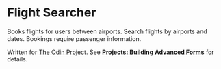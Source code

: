 # Flight Searcher

Books flights for users between airports. Search flights by airports and dates. Bookings require passenger information.

Written for [The Odin Project](http://www.theodinproject.com/). See **[Projects: Building Advanced Forms](https://www.theodinproject.com/courses/ruby-on-rails/lessons/building-advanced-forms)** for details.
